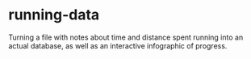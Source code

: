 # running-data
Turning a file with notes about time and distance spent running into an actual database, as well as an interactive infographic of progress.
